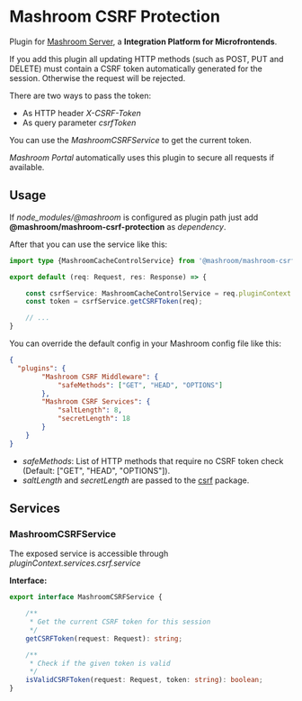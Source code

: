
# Mashroom CSRF Protection

Plugin for [Mashroom Server](https://www.mashroom-server.com), a **Integration Platform for Microfrontends**.

If you add this plugin all updating HTTP methods (such as POST, PUT and DELETE)
must contain a CSRF token automatically generated for the session. Otherwise the request will be rejected.

There are two ways to pass the token:

* As HTTP header _X-CSRF-Token_
* As query parameter _csrfToken_

You can use the _MashroomCSRFService_ to get the current token.

_Mashroom Portal_ automatically uses this plugin to secure all requests if available.

## Usage

If *node_modules/@mashroom* is configured as plugin path just add **@mashroom/mashroom-csrf-protection** as *dependency*.

After that you can use the service like this:

```ts
import type {MashroomCacheControlService} from '@mashroom/mashroom-csrf-protection/type-definitions';

export default (req: Request, res: Response) => {

    const csrfService: MashroomCacheControlService = req.pluginContext.services.csrf.service;
    const token = csrfService.getCSRFToken(req);

    // ...
}
```

You can override the default config in your Mashroom config file like this:

```json
{
  "plugins": {
        "Mashroom CSRF Middleware": {
            "safeMethods": ["GET", "HEAD", "OPTIONS"]
        },
        "Mashroom CSRF Services": {
            "saltLength": 8,
            "secretLength": 18
        }
    }
}
```

 * _safeMethods_: List of HTTP methods that require no CSRF token check (Default: ["GET", "HEAD", "OPTIONS"]).
 * _saltLength_ and _secretLength_ are passed to the [csrf](https://www.npmjs.com/package/csrf) package.

## Services

### MashroomCSRFService

The exposed service is accessible through _pluginContext.services.csrf.service_

**Interface:**

```ts
export interface MashroomCSRFService {

    /**
     * Get the current CSRF token for this session
     */
    getCSRFToken(request: Request): string;

    /**
     * Check if the given token is valid
     */
    isValidCSRFToken(request: Request, token: string): boolean;
}
```


